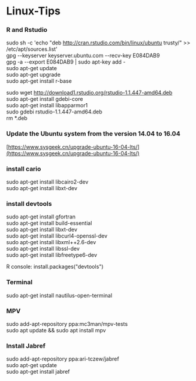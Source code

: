 # Linux-Tips

### R and Rstudio
sudo sh -c 'echo "deb http://cran.rstudio.com/bin/linux/ubuntu trusty/" >> /etc/apt/sources.list'  
gpg --keyserver keyserver.ubuntu.com --recv-key E084DAB9  
gpg -a --export E084DAB9 | sudo apt-key add -  
sudo apt-get update   
sudo apt-get upgrade  
sudo apt-get install r-base


sudo wget http://download1.rstudio.org/rstudio-1.1.447-amd64.deb  
sudo apt-get install gdebi-core  
sudo apt-get install libapparmor1  
sudo gdebi rstudio-1.1.447-amd64.deb  
rm *.deb

### Update the Ubuntu system from the version 14.04 to 16.04
[https://www.sysgeek.cn/upgrade-ubuntu-16-04-lts/](https://www.sysgeek.cn/upgrade-ubuntu-16-04-lts/)

### install cario
sudo apt-get install libcairo2-dev  
sudo apt-get install libxt-dev  

### install devtools
sudo apt-get install gfortran  
sudo apt-get install build-essential  
sudo apt-get install libxt-dev  
sudo apt-get install libcurl4-openssl-dev  
sudo apt-get install libxml++2.6-dev  
sudo apt-get install libssl-dev  
sudo apt-get install libfreetype6-dev  

R console: install.packages("devtools")


### Terminal
sudo apt-get install nautilus-open-terminal 

### MPV
sudo add-apt-repository ppa:mc3man/mpv-tests  
sudo apt update && sudo apt install mpv


### Install Jabref
sudo add-apt-repository ppa:ari-tczew/jabref  
sudo apt-get update  
sudo apt-get install jabref  


